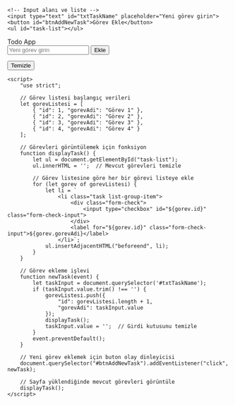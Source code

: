 <!DOCTYPE html>
<html lang="en">
<head>
    <meta charset="UTF-8">
    <meta name="viewport" content="width=device-width, initial-scale=1.0">
    <title>Task List</title>
</head>
<body>

    <!-- Input alanı ve liste -->
    <input type="text" id="txtTaskName" placeholder="Yeni görev girin">
    <button id="btnAddNewTask">Görev Ekle</button>
    <ul id="task-list"></ul>

    
<body>
    <div class="container mt-5">
        <div class="row">
            <div class="col-12">
                <div class="card">
                    <div class="card-header">
                        Todo App
                    </div>
                    <div class="card-body">
                        <form id="taskForm">
                            <div class="input-group">
                                <input type="text" id="txtTaskName" class="form-control" placeholder="Yeni görev girin" required>
                                <button type="button" class="btn btn-primary" id="btnAddNewTask">Ekle</button>
                            </div>
                        </form>
                    </div>
                    <div class="card mt-3">
                        <div class="card-header">
                            <button class="btn btn-danger btn-sm float-end" id="btnClearTasks">Temizle</button>
                        </div>
                        <div class="card-body">
                            <ul id="task-list" class="list-group list-group-flush"></ul>
                        </div>
                    </div>
                </div>
            </div>
        </div>
    </div>
    
    <script>
        "use strict";

        // Görev listesi başlangıç verileri
        let gorevListesi = [
            { "id": 1, "gorevAdi": "Görev 1" },
            { "id": 2, "gorevAdi": "Görev 2" },
            { "id": 3, "gorevAdi": "Görev 3" },
            { "id": 4, "gorevAdi": "Görev 4" }
        ];

        // Görevleri görüntülemek için fonksiyon
        function displayTask() {
            let ul = document.getElementById("task-list");
            ul.innerHTML = '';  // Mevcut görevleri temizle

            // Görev listesine göre her bir görevi listeye ekle
            for (let gorev of gorevListesi) {
                let li = `
                    <li class="task list-group-item">
                        <div class="form-check">
                            <input type="checkbox" id="${gorev.id}" class="form-check-input">
                        </div>
                        <label for="${gorev.id}" class="form-check-input">${gorev.gorevAdi}</label>
                    </li>`;
                ul.insertAdjacentHTML("beforeend", li);
            }
        }

        // Görev ekleme işlevi
        function newTask(event) {
            let taskInput = document.querySelector('#txtTaskName');
            if (taskInput.value.trim() !== '') {
                gorevListesi.push({
                    "id": gorevListesi.length + 1, 
                    "gorevAdi": taskInput.value
                });
                displayTask();
                taskInput.value = '';  // Girdi kutusunu temizle
            }
            event.preventDefault();
        }

        // Yeni görev eklemek için buton olay dinleyicisi
        document.querySelector("#btnAddNewTask").addEventListener("click", newTask);

        // Sayfa yüklendiğinde mevcut görevleri görüntüle
        displayTask();
    </script>

</body>
</html>
